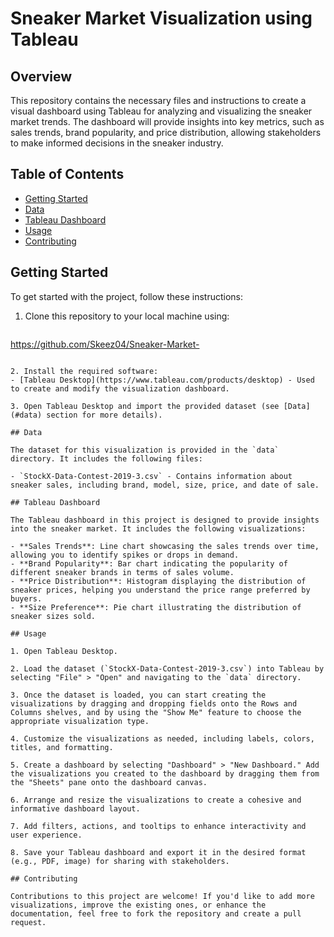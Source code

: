 # Sneaker Market Visualization using Tableau

## Overview

This repository contains the necessary files and instructions to create a visual dashboard using Tableau for analyzing and visualizing the sneaker market trends. The dashboard will provide insights into key metrics, such as sales trends, brand popularity, and price distribution, allowing stakeholders to make informed decisions in the sneaker industry.

## Table of Contents

- [Getting Started](#getting-started)
- [Data](#data)
- [Tableau Dashboard](#tableau-dashboard)
- [Usage](#usage)
- [Contributing](#contributing)

## Getting Started

To get started with the project, follow these instructions:

1. Clone this repository to your local machine using:
   ```
https://github.com/Skeez04/Sneaker-Market-
   ```

2. Install the required software:
   - [Tableau Desktop](https://www.tableau.com/products/desktop) - Used to create and modify the visualization dashboard.

3. Open Tableau Desktop and import the provided dataset (see [Data](#data) section for more details).

## Data

The dataset for this visualization is provided in the `data` directory. It includes the following files:

- `StockX-Data-Contest-2019-3.csv` - Contains information about sneaker sales, including brand, model, size, price, and date of sale.

## Tableau Dashboard

The Tableau dashboard in this project is designed to provide insights into the sneaker market. It includes the following visualizations:

- **Sales Trends**: Line chart showcasing the sales trends over time, allowing you to identify spikes or drops in demand.
- **Brand Popularity**: Bar chart indicating the popularity of different sneaker brands in terms of sales volume.
- **Price Distribution**: Histogram displaying the distribution of sneaker prices, helping you understand the price range preferred by buyers.
- **Size Preference**: Pie chart illustrating the distribution of sneaker sizes sold.

## Usage

1. Open Tableau Desktop.

2. Load the dataset (`StockX-Data-Contest-2019-3.csv`) into Tableau by selecting "File" > "Open" and navigating to the `data` directory.

3. Once the dataset is loaded, you can start creating the visualizations by dragging and dropping fields onto the Rows and Columns shelves, and by using the "Show Me" feature to choose the appropriate visualization type.

4. Customize the visualizations as needed, including labels, colors, titles, and formatting.

5. Create a dashboard by selecting "Dashboard" > "New Dashboard." Add the visualizations you created to the dashboard by dragging them from the "Sheets" pane onto the dashboard canvas.

6. Arrange and resize the visualizations to create a cohesive and informative dashboard layout.

7. Add filters, actions, and tooltips to enhance interactivity and user experience.

8. Save your Tableau dashboard and export it in the desired format (e.g., PDF, image) for sharing with stakeholders.

## Contributing

Contributions to this project are welcome! If you'd like to add more visualizations, improve the existing ones, or enhance the documentation, feel free to fork the repository and create a pull request.

